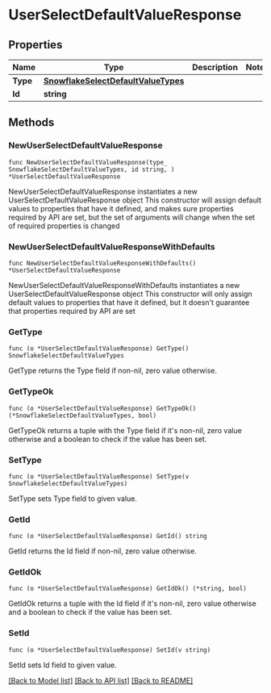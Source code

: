 # UserSelectDefaultValueResponse

## Properties

Name | Type | Description | Notes
------------ | ------------- | ------------- | -------------
**Type** | [**SnowflakeSelectDefaultValueTypes**](SnowflakeSelectDefaultValueTypes.md) |  | 
**Id** | **string** |  | 

## Methods

### NewUserSelectDefaultValueResponse

`func NewUserSelectDefaultValueResponse(type_ SnowflakeSelectDefaultValueTypes, id string, ) *UserSelectDefaultValueResponse`

NewUserSelectDefaultValueResponse instantiates a new UserSelectDefaultValueResponse object
This constructor will assign default values to properties that have it defined,
and makes sure properties required by API are set, but the set of arguments
will change when the set of required properties is changed

### NewUserSelectDefaultValueResponseWithDefaults

`func NewUserSelectDefaultValueResponseWithDefaults() *UserSelectDefaultValueResponse`

NewUserSelectDefaultValueResponseWithDefaults instantiates a new UserSelectDefaultValueResponse object
This constructor will only assign default values to properties that have it defined,
but it doesn't guarantee that properties required by API are set

### GetType

`func (o *UserSelectDefaultValueResponse) GetType() SnowflakeSelectDefaultValueTypes`

GetType returns the Type field if non-nil, zero value otherwise.

### GetTypeOk

`func (o *UserSelectDefaultValueResponse) GetTypeOk() (*SnowflakeSelectDefaultValueTypes, bool)`

GetTypeOk returns a tuple with the Type field if it's non-nil, zero value otherwise
and a boolean to check if the value has been set.

### SetType

`func (o *UserSelectDefaultValueResponse) SetType(v SnowflakeSelectDefaultValueTypes)`

SetType sets Type field to given value.


### GetId

`func (o *UserSelectDefaultValueResponse) GetId() string`

GetId returns the Id field if non-nil, zero value otherwise.

### GetIdOk

`func (o *UserSelectDefaultValueResponse) GetIdOk() (*string, bool)`

GetIdOk returns a tuple with the Id field if it's non-nil, zero value otherwise
and a boolean to check if the value has been set.

### SetId

`func (o *UserSelectDefaultValueResponse) SetId(v string)`

SetId sets Id field to given value.



[[Back to Model list]](../README.md#documentation-for-models) [[Back to API list]](../README.md#documentation-for-api-endpoints) [[Back to README]](../README.md)


